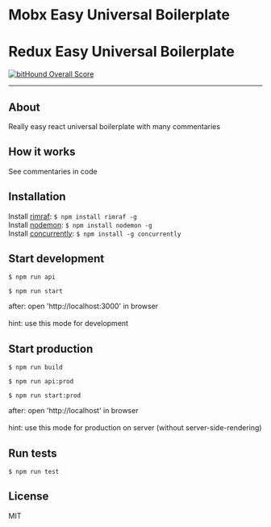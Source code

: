 Mobx Easy Universal Boilerplate
=========================

Redux Easy Universal Boilerplate
=========================
[![bitHound Overall Score](https://www.bithound.io/github/anorudes/mobx-easy-boilerplate/badges/score.svg)](https://www.bithound.io/github/anorudes/mobx-easy-boilerplate)

---

## About

Really easy react universal boilerplate with many commentaries

## How it works

See commentaries in code

## Installation

Install [rimraf](https://github.com/isaacs/rimraf): ```$ npm install rimraf -g```<br />
Install [nodemon](https://github.com/remy/nodemon): ```$ npm install nodemon -g```<br />
Install [concurrently](https://github.com/kimmobrunfeldt/concurrently): ```$ npm install -g concurrently```

## Start development

```$ npm run api```

```$ npm run start```

after: open 'http://localhost:3000' in browser<br /><br />
hint: use this mode for development

## Start production

```$ npm run build```

```$ npm run api:prod```

```$ npm run start:prod```

after: open 'http://localhost' in browser<br /><br />
hint: use this mode for production on server (without server-side-rendering)

## Run tests

```$ npm run test```

## License

MIT